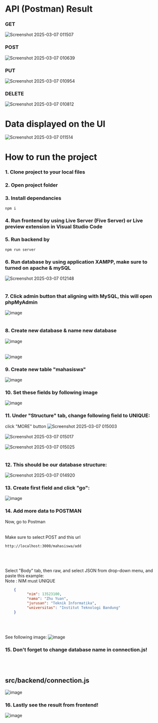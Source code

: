 # API (Postman) Result
### GET
![Screenshot 2025-03-07 011507](https://github.com/user-attachments/assets/63f59aa6-2515-4c9e-a511-96d626fa3f2c)


### POST
![Screenshot 2025-03-07 010639](https://github.com/user-attachments/assets/8d5355b8-4aa8-4f93-a207-a6f736ff1df6)


### PUT
![Screenshot 2025-03-07 010954](https://github.com/user-attachments/assets/e9de8e5e-3eb1-4856-8cbc-85f322c012be)


### DELETE
![Screenshot 2025-03-07 010812](https://github.com/user-attachments/assets/9169c1df-821c-4660-8ce2-be1edb146ba3)


# Data displayed on the UI

![Screenshot 2025-03-07 011514](https://github.com/user-attachments/assets/a5ea8aca-2529-4269-820a-abd9fee73274)


# How to run the project

### 1. Clone project to your local files
### 2. Open project folder
### 3. Install dependancies
   ```
   npm i
   ```
### 4. Run frontend by using Live Server (Five Server) or Live preview extension in Visual Studio Code
### 5. Run backend by
   ```
   npm run server
   ```
### 6. Run database by using application XAMPP, make sure to turned on apache & mySQL
   ![Screenshot 2025-03-07 012148](https://github.com/user-attachments/assets/e689fd44-5753-485f-9fa1-d4d7e85b5f90)
      <br/>   <br/>
### 7. Click admin button that aligning with MySQL, this will open phpMyAdmin
   ![image](https://github.com/user-attachments/assets/f202dc7c-87ab-4edb-8bf8-b2081b2b5230)
      <br/>   <br/>
### 8. Create new database & name new database
  
  ![image](https://github.com/user-attachments/assets/a27b60c0-90c3-445d-8724-a90b7c2d6138)
   <br> <br> <br>
  ![image](https://github.com/user-attachments/assets/33b93b2f-0947-4eea-b252-66f8a72e2920)


### 9. Create new table "mahasiswa"
  ![image](https://github.com/user-attachments/assets/cb1bd375-74d3-4889-a708-baed6c800f11)
### 10. Set these fields by following image 
  ![image](https://github.com/user-attachments/assets/a6e3c525-7b50-4001-9de9-2888b802e7fa)
### 11. Under "Structure" tab, change following field to UNIQUE:
   click "MORE" button
   ![Screenshot 2025-03-07 015003](https://github.com/user-attachments/assets/75aa6fde-40a2-4b5e-b256-5d6585408c37)
   <br> <br>
  ![Screenshot 2025-03-07 015017](https://github.com/user-attachments/assets/3baba4bf-d061-4bd4-99b4-c92289a9a3d4)
     <br> <br>
    ![Screenshot 2025-03-07 015025](https://github.com/user-attachments/assets/936c4ac3-d25e-474f-90a0-701e594afa21)
     <br> <br>
### 12. This should be our database structure:
   ![Screenshot 2025-03-07 014920](https://github.com/user-attachments/assets/51ef3c65-74f2-49d4-a1c2-fbe8454cc027)
### 13. Create first field and click "go":
  ![image](https://github.com/user-attachments/assets/bbeaff60-f100-4b71-82d7-f9d41793cea2)

### 14. Add more data to POSTMAN
Now, go to Postman 
<br> <br> <br>
Make sure to select POST and this url
```
http://localhost:3000/mahasiswa/add
```
<br> <br> <br>
Select "Body" tab, then raw, and select JSON from drop-down menu, and paste this example:
<br>
Note : NIM must UNIQUE
  ```json
      {
            "nim": 13523100,
            "nama": "Zhu Yuan",
            "jurusan": "Teknik Informatika",
            "universitas": "Institut Teknologi Bandung"
      }
  ```
<br><br><br>
See following image:
![image](https://github.com/user-attachments/assets/f5558249-5960-494a-bfb1-9c61d3f13c2d)

### 15. Don't forget to change database name in connection.js!
<br><br>
<h2>src/backend/connection.js</h4>


![image](https://github.com/user-attachments/assets/2925ca08-26d8-489b-a387-641738502bc7)

### 16. Lastly see the result from frontend!
![image](https://github.com/user-attachments/assets/7fa51e78-7720-4741-ac18-9ef4895f24b0)





